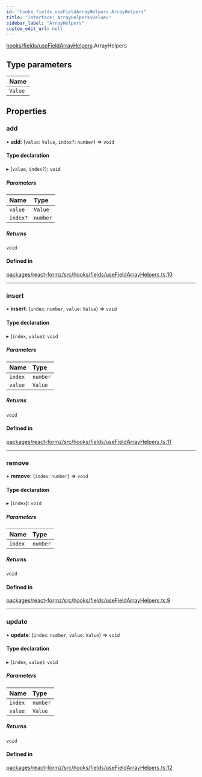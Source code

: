 ```yaml
---
id: "hooks_fields_useFieldArrayHelpers.ArrayHelpers"
title: "Interface: ArrayHelpers<Value>"
sidebar_label: "ArrayHelpers"
custom_edit_url: null
---
```


[hooks/fields/useFieldArrayHelpers](../modules/hooks_fields_useFieldArrayHelpers.md).ArrayHelpers

## Type parameters

| Name |
| :------ |
| `Value` |

## Properties

### add

• **add**: (`value`: `Value`, `index?`: `number`) => `void`

#### Type declaration

▸ (`value`, `index?`): `void`

##### Parameters

| Name | Type |
| :------ | :------ |
| `value` | `Value` |
| `index?` | `number` |

##### Returns

`void`

#### Defined in

[packages/react-formz/src/hooks/fields/useFieldArrayHelpers.ts:10](https://github.com/ZerryStack/react-formz/blob/main/packages/react-formz/src/hooks/fields/useFieldArrayHelpers.ts#L10)

___

### insert

• **insert**: (`index`: `number`, `value`: `Value`) => `void`

#### Type declaration

▸ (`index`, `value`): `void`

##### Parameters

| Name | Type |
| :------ | :------ |
| `index` | `number` |
| `value` | `Value` |

##### Returns

`void`

#### Defined in

[packages/react-formz/src/hooks/fields/useFieldArrayHelpers.ts:11](https://github.com/ZerryStack/react-formz/blob/main/packages/react-formz/src/hooks/fields/useFieldArrayHelpers.ts#L11)

___

### remove

• **remove**: (`index`: `number`) => `void`

#### Type declaration

▸ (`index`): `void`

##### Parameters

| Name | Type |
| :------ | :------ |
| `index` | `number` |

##### Returns

`void`

#### Defined in

[packages/react-formz/src/hooks/fields/useFieldArrayHelpers.ts:9](https://github.com/ZerryStack/react-formz/blob/main/packages/react-formz/src/hooks/fields/useFieldArrayHelpers.ts#L9)

___

### update

• **update**: (`index`: `number`, `value`: `Value`) => `void`

#### Type declaration

▸ (`index`, `value`): `void`

##### Parameters

| Name | Type |
| :------ | :------ |
| `index` | `number` |
| `value` | `Value` |

##### Returns

`void`

#### Defined in

[packages/react-formz/src/hooks/fields/useFieldArrayHelpers.ts:12](https://github.com/ZerryStack/react-formz/blob/main/packages/react-formz/src/hooks/fields/useFieldArrayHelpers.ts#L12)
